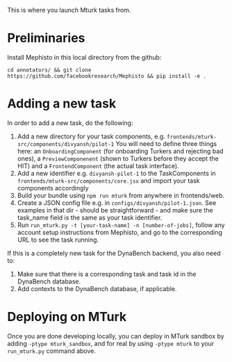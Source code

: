 This is where you launch Mturk tasks from.

# Preliminaries

Install Mephisto in this local directory from the github:

`cd annotators/ && git clone https://github.com/facebookresearch/Mephisto && pip install -e .`

# Adding a new task

In order to add a new task, do the following:

1. Add a new directory for your task components, e.g.
   `frontends/mturk-src/components/divyansh/pilot-1`
   You will need to define three things here: an `OnboardingComponent` (for onboarding Turkers and rejecting bad ones), a `PreviewComponenent` (shown to Turkers before they accept the HIT) and a `FrontendComponent` (the actual task interface).
2. Add a new identifier e.g. `divyansh-pilot-1` to the TaskComponents in
   `frontends/mturk-src/components/core.jsx` and import your task components accordingly
3. Build your bundle using `npm run mturk` from anywhere in frontends/web.
3. Create a JSON config file e.g. in `configs/divyansh/pilot-1.json`. See examples in that dir - should be straightforward - and make sure the task_name field is the same as your task identifier.
4. Run `run_mturk.py -t [your-task-name] -n [number-of-jobs]`, follow any account setup instructions from Mephisto, and go to the corresponding URL to see the task running.

If this is a completely new task for the DynaBench backend, you also need to:

1. Make sure that there is a corresponding task and task id in the DynaBench database.
2. Add contexts to the DynaBench database, if applicable.

# Deploying on MTurk

Once you are done developing locally, you can deploy in MTurk sandbox by adding `-ptype mturk_sandbox`, and for real by using `-ptype mturk` to your `run_mturk.py` command above.
